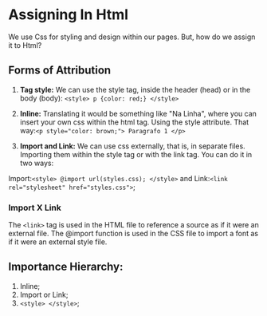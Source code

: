 # Assigning In Html
We use Css for styling and design within our pages. But, how do we assign it to Html? 

## Forms of Attribution
1. **Tag style:** 
We can use the style tag, inside the header (head) or in the body (body): ``<style> p {color: red;} </style> ``

2. **Inline:**
Translating it would be something like "Na Linha", where you can insert your own css within the html tag. Using the style attribute. That way:``<p style="color: brown;"> Paragrafo 1 </p>``

3. **Import and Link:**
We can use css externally, that is, in separate files. Importing them within the style tag or with the link tag. You can do it in two ways:

Import:``<style> @import url(styles.css); </style>`` and Link:``<link rel="stylesheet" href="styles.css">``;

### Import X Link
The ``<link>`` tag is used in the HTML file to reference a source as if it were an external file. The @import function is used in the CSS file to import a font as if it were an external style file.

## Importance Hierarchy:
1. Inline;
2. Import or Link;
3. ``<style> </style>``;  

